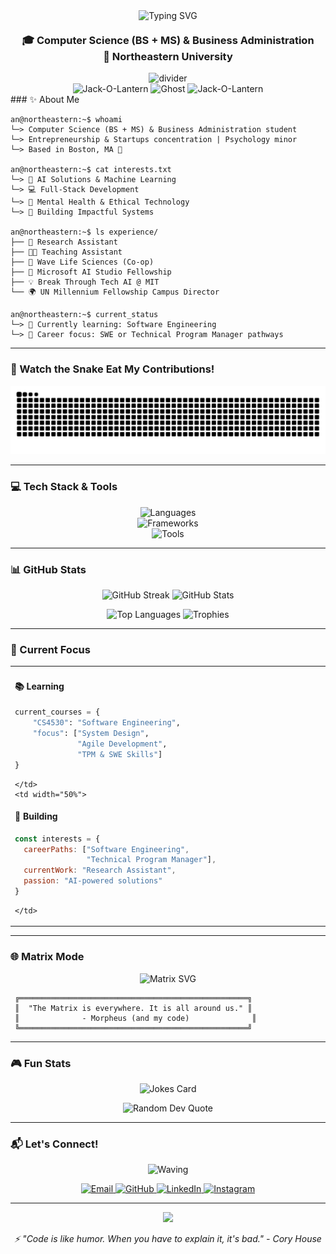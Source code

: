<div align="center">
  
  <!-- Animated Greeting -->
  <img src="https://readme-typing-svg.herokuapp.com?font=Fira+Code&size=28&duration=3000&pause=1000&color=8EC5FC&center=true&vCenter=true&width=600&lines=Hi!+I'm+An+%F0%9F%91%8B;Welcome+to+my+GitHub!" alt="Typing SVG" />
  
  <!-- Education & Role -->
  <h3 style="margin-top: 20px;">
    🎓 Computer Science (BS + MS) & Business Administration<br>
    📍 Northeastern University
  </h3>

  <!-- Divider -->
  <img src="https://user-images.githubusercontent.com/73097560/115834477-dbab4500-a447-11eb-908a-139a6edaec5c.gif" alt="divider">
</div>
<!-- Seasonal Decorations - Automatically changes based on date -->
<div align="center">

<!-- Halloween (Oct 1 - Nov 1) -->
<img src="https://raw.githubusercontent.com/Tarikul-Islam-Anik/Animated-Fluent-Emojis/master/Emojis/Activities/Jack-O-Lantern.png" alt="Jack-O-Lantern" width="25" height="25" />
<img src="https://raw.githubusercontent.com/Tarikul-Islam-Anik/Animated-Fluent-Emojis/master/Emojis/Smilies/Ghost.png" alt="Ghost" width="25" height="25" />
<img src="https://raw.githubusercontent.com/Tarikul-Islam-Anik/Animated-Fluent-Emojis/master/Emojis/Activities/Jack-O-Lantern.png" alt="Jack-O-Lantern" width="25" height="25" />

<!-- For Christmas (Dec 1 - Jan 5), replace above with:
<img src="https://raw.githubusercontent.com/Tarikul-Islam-Anik/Animated-Fluent-Emojis/master/Emojis/Activities/Christmas%20Tree.png" alt="Christmas Tree" width="25" height="25" />
<img src="https://raw.githubusercontent.com/Tarikul-Islam-Anik/Animated-Fluent-Emojis/master/Emojis/Travel%20and%20places/Snowman.png" alt="Snowman" width="25" height="25" />
<img src="https://raw.githubusercontent.com/Tarikul-Islam-Anik/Animated-Fluent-Emojis/master/Emojis/Food/Wrapped%20Gift.png" alt="Gift" width="25" height="25" />
-->
</div>
### ✨ About Me

```terminal
an@northeastern:~$ whoami
└─> Computer Science (BS + MS) & Business Administration student
└─> Entrepreneurship & Startups concentration | Psychology minor
└─> Based in Boston, MA 📍

an@northeastern:~$ cat interests.txt
└─> 🤖 AI Solutions & Machine Learning
└─> 💻 Full-Stack Development
└─> 🧠 Mental Health & Ethical Technology
└─> 🚀 Building Impactful Systems

an@northeastern:~$ ls experience/
├── 🧐 Research Assistant
├── 👩‍💻 Teaching Assistant
├── 🔬 Wave Life Sciences (Co-op)
├── 🤖 Microsoft AI Studio Fellowship
├── 💡 Break Through Tech AI @ MIT
└── 🌍 UN Millennium Fellowship Campus Director

an@northeastern:~$ current_status
└─> 🌱 Currently learning: Software Engineering
└─> 🎯 Career focus: SWE or Technical Program Manager pathways
```

---

### 🐍 Watch the Snake Eat My Contributions!

<picture>
  <source media="(prefers-color-scheme: dark)" srcset="https://raw.githubusercontent.com/phganie/phganie/output/github-contribution-grid-snake-dark.svg">
  <source media="(prefers-color-scheme: light)" srcset="https://raw.githubusercontent.com/phganie/phganie/output/github-contribution-grid-snake.svg">
  <img alt="github contribution grid snake animation" src="https://raw.githubusercontent.com/phganie/phganie/output/github-contribution-grid-snake.svg">
</picture>

---

### 💻 Tech Stack & Tools

<p align="center">
  <img src="https://skillicons.dev/icons?i=python,java,js,ts,c,html,css,postgres" alt="Languages"/>
  <br/>
  <img src="https://skillicons.dev/icons?i=react,nodejs,express,redux,flask,spring,tensorflow,pytorch" alt="Frameworks"/>
  <br/>
  <img src="https://skillicons.dev/icons?i=mongodb,git,github,vscode,docker,gcp,notion" alt="Tools"/>
</p>

---

### 📊 GitHub Stats

<p align="center">
  <img src="https://github-readme-streak-stats.herokuapp.com/?user=phganie&theme=tokyonight&hide_border=true&background=0D1117&stroke=8EC5FC&ring=E0C3FC&fire=FF6B6B&currStreakLabel=E0C3FC" alt="GitHub Streak" width="48%"/>
  <img src="https://github-readme-stats.vercel.app/api?username=phganie&show_icons=true&theme=tokyonight&hide_border=true&bg_color=0D1117&title_color=8EC5FC&icon_color=E0C3FC&text_color=FFFFFF" alt="GitHub Stats" width="48%"/>
</p>

<p align="center">
  <img src="https://github-readme-stats.vercel.app/api/top-langs/?username=phganie&layout=compact&theme=tokyonight&hide_border=true&bg_color=0D1117&title_color=8EC5FC&text_color=FFFFFF" alt="Top Languages" width="48%"/>
  <img src="https://github-profile-trophy.vercel.app/?username=phganie&theme=tokyonight&no-frame=true&no-bg=true&column=4&row=2" alt="Trophies" width="48%"/>
</p>

---

### 🎯 Current Focus

<table>
  <tr>
    <td width="50%">
      
#### 📚 Learning
```python
current_courses = {
    "CS4530": "Software Engineering",
    "focus": ["System Design", 
              "Agile Development",
              "TPM & SWE Skills"]
}
```
      
    </td>
    <td width="50%">
      
#### 🔨 Building
```javascript
const interests = {
  careerPaths: ["Software Engineering",
                "Technical Program Manager"],
  currentWork: "Research Assistant",
  passion: "AI-powered solutions"
}
```
      
    </td>
  </tr>
</table>

---

### 🌐 Matrix Mode

<p align="center">
  <img src="https://raw.githubusercontent.com/rodrigograca31/rodrigograca31/master/matrix.svg" alt="Matrix SVG" />
</p>

```
 ╔═══════════════════════════════════════════════════╗
 ║  "The Matrix is everywhere. It is all around us." ║
 ║              - Morpheus (and my code)              ║
 ╚═══════════════════════════════════════════════════╝
```

---

### 🎮 Fun Stats

<p align="center">
  <img src="https://readme-jokes.vercel.app/api?theme=tokyonight&hideBorder" alt="Jokes Card" />
</p>

<p align="center">
  <img src="https://quotes-github-readme.vercel.app/api?type=horizontal&theme=tokyonight" alt="Random Dev Quote"/>
</p>

---

### 📬 Let's Connect!

<p align="center">
  <img src="https://media.tenor.com/EuibQ80vG80AAAAi/peach-and-goma-wave.gif" width="60" alt="Waving"/>
</p>

<p align="center">
  <a href="mailto:bui.huu@northeastern.edu">
    <img src="https://img.shields.io/badge/Email-D14836?style=for-the-badge&logo=gmail&logoColor=white" alt="Email"/>
  </a>
  <a href="https://github.com/phganie">
    <img src="https://img.shields.io/badge/GitHub-100000?style=for-the-badge&logo=github&logoColor=white" alt="GitHub"/>
  </a>
  <a href="https://www.linkedin.com/in/phuongan-bui/">
    <img src="https://img.shields.io/badge/LinkedIn-0077B5?style=for-the-badge&logo=linkedin&logoColor=white" alt="LinkedIn"/>
  </a>
  <a href="https://instagram.com/phganiee_">
    <img src="https://img.shields.io/badge/Instagram-E4405F?style=for-the-badge&logo=instagram&logoColor=white" alt="Instagram"/>
  </a>
</p>

---

<p align="center">
  <img src="https://capsule-render.vercel.app/api?type=waving&color=0:8ec5fc,100:e0c3fc&height=120&section=footer" width="100%"/>
</p>

<p align="center">
  <i>⚡ "Code is like humor. When you have to explain it, it's bad." - Cory House</i>
</p>
